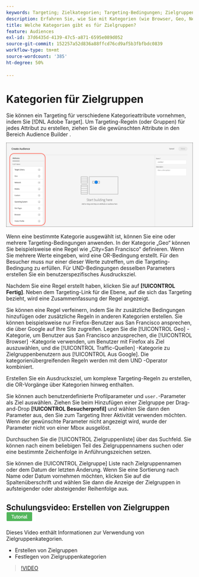 ```yaml
---
keywords: Targeting; Zielkategorien; Targeting-Bedingungen; Zielgruppenmanager; benutzerdefinierte Profilparameter; Besucherprofil; benutzerdefinierte Benutzerparameter; Zielregeln
description: Erfahren Sie, wie Sie mit Kategorien (wie Browser, Geo, Netzwerk, Betriebssystem, Besucherprofil) Inhalte gezielt ansprechen können.
title: Welche Kategorien gibt es für Zielgruppen?
feature: Audiences
exl-id: 37d6435d-4139-47c5-a871-6595e089d052
source-git-commit: 152257a52d836a88ffcd76cd9af5b3fbfbdc0839
workflow-type: tm+mt
source-wordcount: '385'
ht-degree: 50%

---
```


# Kategorien für Zielgruppen

Sie können ein Targeting für verschiedene Kategorieattribute vornehmen, indem Sie [!DNL Adobe Target]. Um Targeting-Regeln (oder Gruppen) für jedes Attribut zu erstellen, ziehen Sie die gewünschten Attribute in den Bereich Audience Builder .

![Attribute für Zielgruppen](/help/main/c-target/c-audiences/assets/attributes.png)

Wenn eine bestimmte Kategorie ausgewählt ist, können Sie eine oder mehrere Targeting-Bedingungen anwenden. In der Kategorie „Geo“ können Sie beispielsweise eine Regel wie „City=San Francisco“ definieren. Wenn Sie mehrere Werte eingeben, wird eine OR-Bedingung erstellt. Für den Besucher muss nur einer dieser Werte zutreffen, um die Targeting-Bedingung zu erfüllen. Für UND-Bedingungen desselben Parameters erstellen Sie ein benutzerspezifisches Ausdrucksziel.

Nachdem Sie eine Regel erstellt haben, klicken Sie auf **[!UICONTROL Fertig]**. Neben dem Targeting-Link für die Ebene, auf die sich das Targeting bezieht, wird eine Zusammenfassung der Regel angezeigt.

Sie können eine Regel verfeinern, indem Sie ihr zusätzliche Bedingungen hinzufügen oder zusätzliche Regeln in anderen Kategorien erstellen. Sie können beispielsweise nur Firefox-Benutzer aus San Francisco ansprechen, die über Google auf Ihre Site zugreifen. Legen Sie die [!UICONTROL Geo] -Kategorie, um Benutzer aus San Francisco anzusprechen, die [!UICONTROL Browser] -Kategorie verwenden, um Benutzer mit Firefox als Ziel auszuwählen, und die [!UICONTROL Traffic-Quellen] -Kategorie zu Zielgruppenbenutzern aus [!UICONTROL Aus Google]. Die kategorienübergreifenden Regeln werden mit dem UND -Operator kombiniert.

Erstellen Sie ein Ausdrucksziel, um komplexe Targeting-Regeln zu erstellen, die OR-Vorgänge über Kategorien hinweg enthalten.

Sie können auch benutzerdefinierte Profilparameter und `user.`-Parameter als Ziel auswählen. Ziehen Sie beim Hinzufügen einer Zielgruppe per Drag-and-Drop **[!UICONTROL Besucherprofil]** und wählen Sie dann den Parameter aus, den Sie zum Targeting Ihrer Aktivität verwenden möchten. Wenn der gewünschte Parameter nicht angezeigt wird, wurde der Parameter nicht von einer Mbox ausgelöst.

Durchsuchen Sie die [!UICONTROL Zielgruppenliste] über das Suchfeld. Sie können nach einem beliebigen Teil des Zielgruppennamens suchen oder eine bestimmte Zeichenfolge in Anführungszeichen setzen.

Sie können die [!UICONTROL Zielgruppe] Liste nach Zielgruppennamen oder dem Datum der letzten Änderung. Wenn Sie eine Sortierung nach Name oder Datum vornehmen möchten, klicken Sie auf die Spaltenüberschrift und wählen Sie dann die Anzeige der Zielgruppen in aufsteigender oder absteigender Reihenfolge aus.

## Schulungsvideo: Erstellen von Zielgruppen ![Tutorial-Badge](/help/main/assets/tutorial.png)

Dieses Video enthält Informationen zur Verwendung von Zielgruppenkategorien.

* Erstellen von Zielgruppen
* Festlegen von Zielgruppenkategorien

>[!VIDEO](https://video.tv.adobe.com/v/17392)
